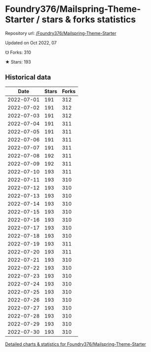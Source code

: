 # Foundry376/Mailspring-Theme-Starter / stars & forks statistics

Repository url: [/Foundry376/Mailspring-Theme-Starter](https://github.com/Foundry376/Mailspring-Theme-Starter)

Updated on Oct 2022, 07

☋ Forks: 310

★ Stars: 193

## Historical data
| Date | Stars | Forks |
|------|-------|-------|
| 2022-07-01 | 191 | 312 | 
| 2022-07-02 | 191 | 312 | 
| 2022-07-03 | 191 | 312 | 
| 2022-07-04 | 191 | 311 | 
| 2022-07-05 | 191 | 311 | 
| 2022-07-06 | 191 | 311 | 
| 2022-07-07 | 191 | 311 | 
| 2022-07-08 | 192 | 311 | 
| 2022-07-09 | 192 | 311 | 
| 2022-07-10 | 193 | 311 | 
| 2022-07-11 | 193 | 310 | 
| 2022-07-12 | 193 | 310 | 
| 2022-07-13 | 193 | 310 | 
| 2022-07-14 | 193 | 310 | 
| 2022-07-15 | 193 | 310 | 
| 2022-07-16 | 193 | 310 | 
| 2022-07-17 | 193 | 310 | 
| 2022-07-18 | 193 | 310 | 
| 2022-07-19 | 193 | 311 | 
| 2022-07-20 | 193 | 311 | 
| 2022-07-21 | 193 | 310 | 
| 2022-07-22 | 193 | 310 | 
| 2022-07-23 | 193 | 310 | 
| 2022-07-24 | 193 | 310 | 
| 2022-07-25 | 193 | 310 | 
| 2022-07-26 | 193 | 310 | 
| 2022-07-27 | 193 | 310 | 
| 2022-07-28 | 193 | 310 | 
| 2022-07-29 | 193 | 310 | 
| 2022-07-30 | 193 | 310 | 


[Detailed charts & statistics for Foundry376/Mailspring-Theme-Starter](https://reviewgithub.com/rep/Foundry376/Mailspring-Theme-Starter)
